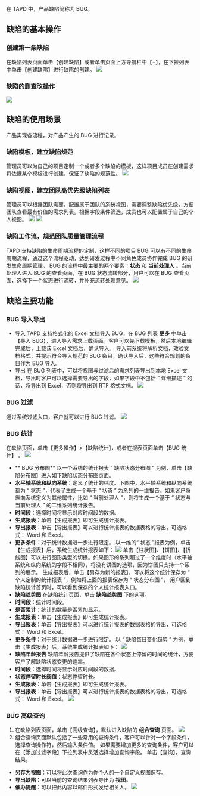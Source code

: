 在 TAPD 中，产品缺陷简称为 BUG。
 
## 缺陷的基本操作
###  创建第一条缺陷
在缺陷列表页面单击【创建缺陷】或者单击页面上方导航栏中【+】，在下拉列表中单击【创建缺陷】进行缺陷的创建。
![](http://imgcache.tce.fsphere.cn/image/mc.qcloudimg.com/static/img/b9fe1726946823b0f24f1338f66e3c5c/image.jpg)
### 缺陷的删查改操作
![](http://imgcache.tce.fsphere.cn/image/mc.qcloudimg.com/static/img/0a28652593e23888ad7062005d375e54/image.jpg)

## 缺陷的使用场景
产品实现各流程，对产品产生的 BUG 进行记录。
### 缺陷模板，建立缺陷规范
管理员可以为自己的项目定制一个或者多个缺陷的模板，这样项目成员在创建需求将依据某个模板进行创建，保证了缺陷的规范性。
![](http://imgcache.tce.fsphere.cn/image/mc.qcloudimg.com/static/img/750e8e5ba5d64a7761e8c454357de6a6/image.jpg)

### 缺陷视图，建立团队高优先级缺陷列表
管理员可以根据团队需要，配置属于团队的系统视图，需要调整缺陷优先级，方便团队查看最有价值的需求列表。根据字段条件筛选，成员也可以配置属于自己的个人视图。
![](http://imgcache.tce.fsphere.cn/image/mc.qcloudimg.com/static/img/f36fb6930233fd490c48950b88b7628b/image.jpg)
![](http://imgcache.tce.fsphere.cn/image/mc.qcloudimg.com/static/img/54ea5425248fe2e9efa77f53643998ab/image.jpg)

### 缺陷工作流，规范团队质量管理流程
TAPD 支持缺陷的生命周期流程的定制，这样不同的项目 BUG 可以有不同的生命周期流程，通过这个流程驱动，达到研发过程中不同角色成员协作完成 BUG 的研发生命周期管理。
BUG 的流程中最主要的两个要素：**状态** 和 **当前处理人** 。当前处理人进入 BUG 的查看页面，在 BUG 状态流转部分，用户可以在 BUG 查看页面，选择下一个状态进行流转，并补充流转处理意见。
![](http://imgcache.tce.fsphere.cn/image/mc.qcloudimg.com/static/img/b46b203280a943ff46b5be2e00ba5340/image.jpg)

## 缺陷主要功能
### BUG 导入导出
- 导入
TAPD 支持格式化的 Excel 文档导入 BUG，在 BUG 列表 **更多** 中单击【导入 BUG】，进入导入需求上载页面。客户可以先下载模板，然后本地编辑完成后，上载该 Excel 文档后，确认导入。
导入前系统将解析文档，效验文档格式，并提示符合导入规范的 BUG 条目，确认导入后，这些符合规划的条目作为 BUG 导入。
- 导出
在 BUG 列表中，可以将视图与过滤后的需求列表导出到本地 Excel 文档，导出时客户可以选择需要导出的字段，如果字段中不包括 “ 详细描述 ” 的话，将导出到 Excel，否则将导出到 RTF 格式文档。
![](http://imgcache.tce.fsphere.cn/image/mc.qcloudimg.com/static/img/7478c3820e4dce63d4adc3d1983fa652/image.jpg)

### BUG 过滤
通过系统过滤入口，客户就可以进行 BUG 过滤。
![](http://imgcache.tce.fsphere.cn/image/mc.qcloudimg.com/static/img/c7ea7316516d8130635e86ed2acddf83/image.jpg)

### BUG 统计
在缺陷页面，单击【更多操作】>【缺陷统计】，或者在报表页面单击【BUG 统计】 。
![](http://imgcache.tce.fsphere.cn/image/mc.qcloudimg.com/static/img/384d7751e0989db45d308994d678f291/image.jpg)
- ** BUG 分布图**
以一个系统的统计报表 “ 缺陷状态分布图 ” 为例，单击【缺陷分布图】进入如下缺陷状态分布图页面。
 - **水平轴系统和纵向系统**：定义了统计的纬度。下图中，水平轴系统和纵向系统都为 “ 状态 ”，代表了生成一个基于 “ 状态 ” 为系列的一维报告。如果客户将纵向系统定义为其他属性，比如 “ 当前处理人 ”，则将生成一个基于 “ 状态与当前处理人 ” 的二维系列统计报告。
 - **时间段**：选择时间将显示对应时间段的数据。
 - **生成报表**：单击【生成报表】即可生成统计报表。
 - **导出报表**：单击【导出报表】可以进行统计报表的数据表格的导出，可选格式： Word  和 Excel。
 - **更多条件**：对于统计数据进一步进行限定。 
以一维的“ 状态 ”报表为例，单击【生成报表】后，系统生成统计报表如下：
![](http://imgcache.tce.fsphere.cn/image/mc.qcloudimg.com/static/img/b20c71c9c16229c2c30c6dc4a914f138/image.jpg)
单击【柱状图】、【饼图】、【折线图】可以进行图形类型的切换。如果图形的系列超过了一个维度时（水平轴系统和纵向系统的字段不相同），将没有饼图的选项，因为饼图只支持一个系列的展示。
生成报表后，单击【另存为新的报表】，可以将这个统计保存为 “ 个人定制的统计报表 ”，例如将上面的报表保存为 “ 状态分布图 ”， 用户回到缺陷统计首页时，可以看到保存的个人统计报表入口。
-  **缺陷趋势图**
在缺陷统计页面，单击 **缺陷趋势图** 下的选项。
 - **时间段**：统计时间段。
 - **是否累计**：统计的数量是否累加显示。
 - **生成报表**：单击【生成报表】即可生成统计报表。
 - **导出报表**：单击【导出报表】可以进行统计报表的数据表格的导出，可选格式： Word  和 Excel。
 - **更多条件**：对于统计数据进一步进行限定。
以 “ 缺陷每日变化趋势 ” 为例，单击【生成报表】后，系统生成统计报表如下：
![](http://imgcache.tce.fsphere.cn/image/mc.qcloudimg.com/static/img/805e3ec6493963457cf3fb8109e0e6ca/image.jpg)
- **缺陷年龄报告**
缺陷年龄报告提供了缺陷在各个状态上停留的时间的统计，方便客户了解缺陷状态变更的速率。
 - **时间段**：选择时间将显示对应时间段的数据。
 - **状态停留时长阀值**：状态停留时长。
 - **生成报表**：单击【生成报表】即可生成统计报表。
 - **导出报表**：单击【导出报表】可以进行统计报表的数据表格的导出，可选格式： Word  和 Excel。
![](http://imgcache.tce.fsphere.cn/image/mc.qcloudimg.com/static/img/e825454680545b232b478a4a1f48b19f/image.jpg)
 
### BUG 高级查询
1. 在缺陷列表页面，单击【高级查询】，默认进入缺陷的 **组合查询** 页面。
![](http://imgcache.tce.fsphere.cn/image/mc.qcloudimg.com/static/img/abbede34364e7f6bfbe7fbc66cb7e523/image.jpg)
2. 组合查询页面默认包括了一些常用的查询条件，客户可以针对一个字段条件，选择查询操作符，然后输入条件值。 
 如果需要增加更多的查询条件，客户可以在【添加过滤字段】下拉列表中灵活选择增加查询字段。 单击【查询】，查询结果。
 - **另存为视图**：可以将此次查询作为你个人的一个自定义视图保存。
 - **导出缺陷**：可以当前的查询结果列表导出为 **视图**。
 - **催办提醒**：可以把此内容以邮件形式发给相关人。
![](http://imgcache.tce.fsphere.cn/image/mc.qcloudimg.com/static/img/8c17453fbf511719c4b09d0b4e35abe7/image.jpg)




 






